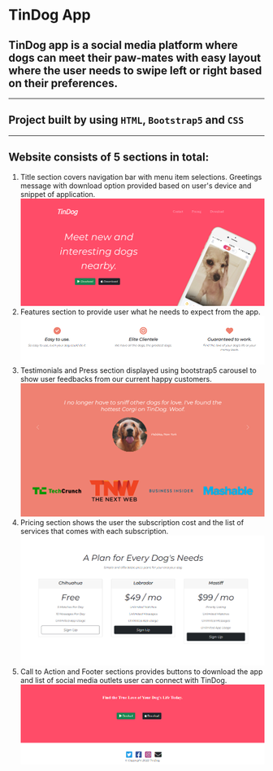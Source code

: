 # TinDog App

## TinDog app is a social media platform where dogs can meet their paw-mates with easy layout where the user needs to swipe left or right based on their preferences.

<hr />

## Project built by using `HTML`, `Bootstrap5` and `CSS`

<hr />

## Website consists of 5 sections in total:
1. Title section covers navigation bar with menu item selections. Greetings message with download option provided based on user's device and snippet of application.
![Title Section!](images/Application-snippets/title-page.PNG "Title Section")
2. Features section to provide user what he needs to expect from the app.
![Features Section!](images/Application-snippets/features.PNG "Features Section")
3. Testimonials and Press section displayed using bootstrap5 carousel to show user feedbacks from our current happy customers.
![Testimonials Section!](images/Application-snippets/testimonial.PNG "Testimonials Section")
4. Pricing section shows the user the subscription cost and the list of services that comes with each subscription.
 ![Subscription Section!](images/Application-snippets/subscription.PNG "Subscription Section")
5. Call to Action and Footer sections provides buttons to download the app and list of social media outlets user can connect with TinDog.
![Footer Section!](images/Application-snippets/footer.PNG "Footer Section")
